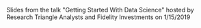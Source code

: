 Slides from the talk "Getting Started With Data Science" hosted by Research Triangle Analysts and Fidelity Investments on 1/15/2019

